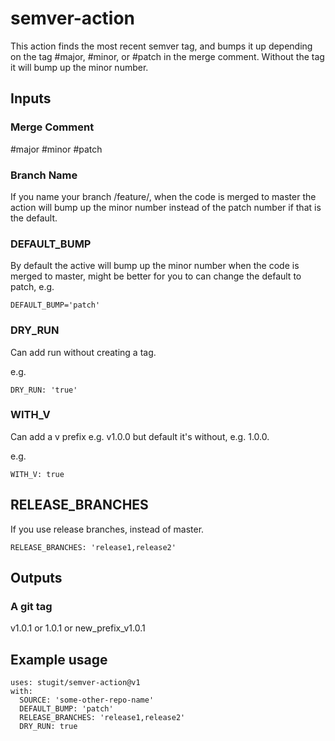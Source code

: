 # semver-action

This action finds the most recent semver tag, and bumps it up depending on the tag #major, #minor, or #patch in the merge comment.
Without the tag it will bump up the minor number.

## Inputs

### Merge Comment 
 #major
 #minor
 #patch
 
### Branch Name
If you name your branch /feature/<branch name>, when the code is merged to master the action will bump up the minor number instead of the patch number if that is the default. 

### DEFAULT_BUMP
By default the active will bump up the minor number when the code is merged to master, might be better for you to can change the default to patch, 
e.g. 
```
DEFAULT_BUMP='patch'
```

### DRY_RUN
Can add run without creating a tag.

e.g. 
```
DRY_RUN: 'true'
```

### WITH_V
Can add a v prefix e.g. v1.0.0 but default it's without, e.g. 1.0.0.

e.g. 
```
WITH_V: true
```

## RELEASE_BRANCHES
If you use release branches, instead of master.
```
RELEASE_BRANCHES: 'release1,release2'
```

## Outputs

### A git tag

v1.0.1 or 1.0.1 or new_prefix_v1.0.1

## Example usage

```
uses: stugit/semver-action@v1
with:
  SOURCE: 'some-other-repo-name'
  DEFAULT_BUMP: 'patch'
  RELEASE_BRANCHES: 'release1,release2'
  DRY_RUN: true
```
